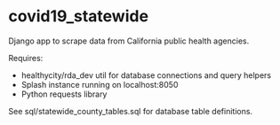 # covid19_statewide
Django app to scrape data from California public health agencies.

Requires:
* healthycity/rda_dev util for database connections and query helpers
* Splash instance running on localhost:8050
* Python requests library

See sql/statewide_county_tables.sql for database table definitions.

